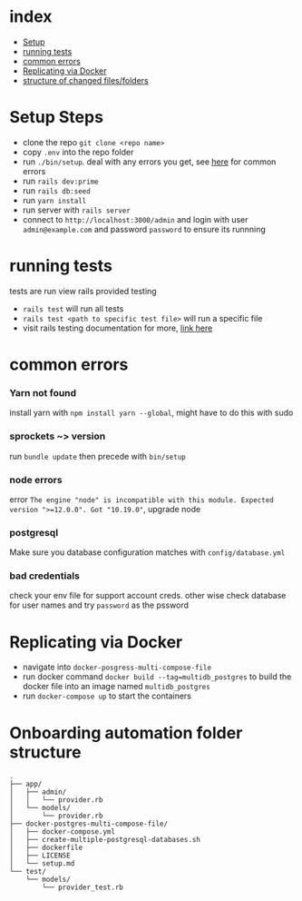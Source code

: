 # index
 * [Setup](#setup-steps)
 * [running tests](#running-tests)
 * [common errors](#common-errors)
 * [Replicating via Docker](#Replicating-via-Docker)
 * [structure of changed files/folders](#Onboarding-automation-folder-structure)

# Setup Steps
 * clone the repo `git clone <repo name>`
 * copy `.env` into the repo folder
 * run `./bin/setup`. deal with any errors you get, see [here](#common-errors) for common errors
 * run `rails dev:prime`
 * run `rails db:seed`
 * run `yarn install`
 * run server with `rails server`
 * connect to `http://localhost:3000/admin` and login with user `admin@example.com` and password `password` to ensure its runnning

# running tests
tests are run view rails provided testing
 * `rails test` will run all tests
 * `rails test <path to specific test file>` will run a specific file
 * visit rails testing documentation for more, [link here](https://guides.rubyonrails.org/testing.html)

# common errors
### Yarn not found
install yarn with `npm install yarn --global`, might have to do this with sudo
### sprockets ~> version
run `bundle update` then precede with `bin/setup`
### node errors
error `The engine "node" is incompatible with this module. Expected version ">=12.0.0". Got "10.19.0"`, upgrade node
### postgresql
Make sure you database configuration matches with `config/database.yml`
### bad credentials
check your env file for support account creds. other wise check database for user names and try `password` as the pssword

# Replicating via Docker

 * navigate into `docker-posgress-multi-compose-file`
 * run docker command `docker build --tag=multidb_postgres` to build the docker file into an image named `multidb_postgres`
 * run `docker-compose up` to start the containers 

# Onboarding automation folder structure
```
.
├── app/
│   ├── admin/
│   │   └── provider.rb
│   └── models/
│       └── provider.rb
├── docker-postgres-multi-compose-file/
│   ├── docker-compose.yml
│   ├── create-multiple-postgresql-databases.sh
│   ├── dockerfile
│   ├── LICENSE
│   └── setup.md
└── test/
    └── models/
        └── provider_test.rb
```
